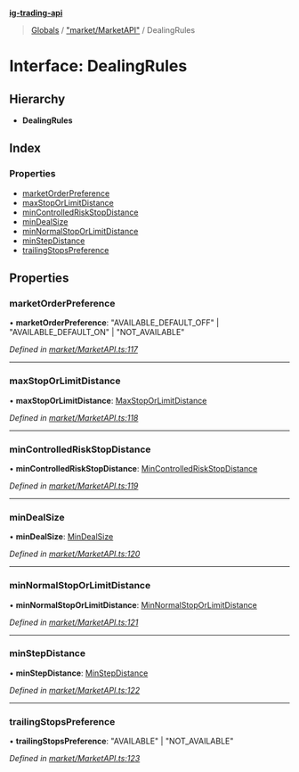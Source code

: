 **[ig-trading-api](../README.md)**

> [Globals](../globals.md) / ["market/MarketAPI"](../modules/_market_marketapi_.md) / DealingRules

# Interface: DealingRules

## Hierarchy

* **DealingRules**

## Index

### Properties

* [marketOrderPreference](_market_marketapi_.dealingrules.md#marketorderpreference)
* [maxStopOrLimitDistance](_market_marketapi_.dealingrules.md#maxstoporlimitdistance)
* [minControlledRiskStopDistance](_market_marketapi_.dealingrules.md#mincontrolledriskstopdistance)
* [minDealSize](_market_marketapi_.dealingrules.md#mindealsize)
* [minNormalStopOrLimitDistance](_market_marketapi_.dealingrules.md#minnormalstoporlimitdistance)
* [minStepDistance](_market_marketapi_.dealingrules.md#minstepdistance)
* [trailingStopsPreference](_market_marketapi_.dealingrules.md#trailingstopspreference)

## Properties

### marketOrderPreference

•  **marketOrderPreference**: \"AVAILABLE\_DEFAULT\_OFF\" \| \"AVAILABLE\_DEFAULT\_ON\" \| \"NOT\_AVAILABLE\"

*Defined in [market/MarketAPI.ts:117](https://github.com/bennycode/ig-trading-api/blob/3c6eaee/src/market/MarketAPI.ts#L117)*

___

### maxStopOrLimitDistance

•  **maxStopOrLimitDistance**: [MaxStopOrLimitDistance](_market_marketapi_.maxstoporlimitdistance.md)

*Defined in [market/MarketAPI.ts:118](https://github.com/bennycode/ig-trading-api/blob/3c6eaee/src/market/MarketAPI.ts#L118)*

___

### minControlledRiskStopDistance

•  **minControlledRiskStopDistance**: [MinControlledRiskStopDistance](_market_marketapi_.mincontrolledriskstopdistance.md)

*Defined in [market/MarketAPI.ts:119](https://github.com/bennycode/ig-trading-api/blob/3c6eaee/src/market/MarketAPI.ts#L119)*

___

### minDealSize

•  **minDealSize**: [MinDealSize](_market_marketapi_.mindealsize.md)

*Defined in [market/MarketAPI.ts:120](https://github.com/bennycode/ig-trading-api/blob/3c6eaee/src/market/MarketAPI.ts#L120)*

___

### minNormalStopOrLimitDistance

•  **minNormalStopOrLimitDistance**: [MinNormalStopOrLimitDistance](_market_marketapi_.minnormalstoporlimitdistance.md)

*Defined in [market/MarketAPI.ts:121](https://github.com/bennycode/ig-trading-api/blob/3c6eaee/src/market/MarketAPI.ts#L121)*

___

### minStepDistance

•  **minStepDistance**: [MinStepDistance](_market_marketapi_.minstepdistance.md)

*Defined in [market/MarketAPI.ts:122](https://github.com/bennycode/ig-trading-api/blob/3c6eaee/src/market/MarketAPI.ts#L122)*

___

### trailingStopsPreference

•  **trailingStopsPreference**: \"AVAILABLE\" \| \"NOT\_AVAILABLE\"

*Defined in [market/MarketAPI.ts:123](https://github.com/bennycode/ig-trading-api/blob/3c6eaee/src/market/MarketAPI.ts#L123)*
